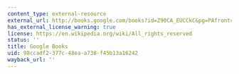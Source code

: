 ```yaml
---
content_type: external-resource
external_url: http://books.google.com/books?id=Z90CA_EUCCkC&pg=PAfrontcover
has_external_license_warning: true
license: https://en.wikipedia.org/wiki/All_rights_reserved
status: ''
title: Google Books
uid: 98ccadf2-377c-48ea-a738-f45b13a16242
wayback_url: ''
---
```

